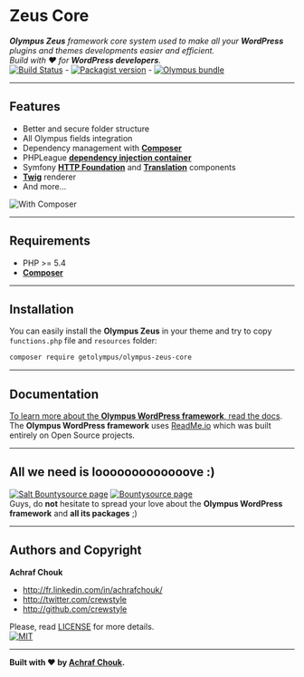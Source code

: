 # Zeus Core  

_**Olympus Zeus** framework core system used to make all your **WordPress** plugins and themes developments easier and efficient.  
Build with ♥ for **WordPress developers**._  
[![Build Status](https://img.shields.io/travis/GetOlympus/Zeus-Core/master.svg?style=flat-square)](https://travis-ci.org/GetOlympus/Zeus-Core) - [![Packagist version](https://img.shields.io/packagist/v/getolympus/olympus-zeus-core.svg?style=flat-square)](https://packagist.org/packages/getolympus/olympus-zeus-core) - [![Olympus bundle](https://img.shields.io/badge/olympus-bundle-brightgreen.svg?style=flat-square)](https://github.com/GetOlympus)  

---

## Features

+ Better and secure folder structure
+ All Olympus fields integration
+ Dependency management with [**Composer**](https://getcomposer.org)
+ PHPLeague [**dependency injection container**](https://github.com/thephpleague/container)
+ Symfony [**HTTP Foundation**](https://github.com/symfony/http-foundation) and [**Translation**](https://github.com/symfony/translation) components
+ [**Twig**](https://github.com/twigphp/Twig) renderer
+ And more...

![With Composer](https://img.shields.io/badge/with-Composer-885630.svg?style=flat-square)

---

## Requirements

+ PHP >= 5.4
+ [**Composer**](https://getcomposer.org/)

---

## Installation

You can easily install the **Olympus Zeus** in your theme and try to copy `functions.php` file and `resources` folder:

```bash
composer require getolympus/olympus-zeus-core
```

---

## Documentation

[To learn more about the **Olympus WordPress framework**, read the docs](https://olympus.readme.io/).  
The **Olympus WordPress framework** uses [ReadMe.io](https://readme.io) which was built entirely on Open Source projects.

---

## All we need is looooooooooooove :)

[![Salt Bountysource page](https://img.shields.io/badge/Salt%20Bountysource-♥-brightred.svg?style=flat-square)](https://salt.bountysource.com/teams/olympus) [![Bountysource page](https://img.shields.io/badge/Bountysource-♥-brightred.svg?style=flat-square)](https://www.bountysource.com/teams/olympus)  
Guys, do **not** hesitate to spread your love about the **Olympus WordPress framework** and **all its packages** ;)

---

## Authors and Copyright

**Achraf Chouk**

+ http://fr.linkedin.com/in/achrafchouk/
+ http://twitter.com/crewstyle
+ http://github.com/crewstyle

Please, read [LICENSE](https://github.com/GetOlympus/Zeus-Core/blob/master/LICENSE "LICENSE") for more details.  
[![MIT](https://img.shields.io/badge/license-MIT_License-blue.svg?style=flat-square)](http://opensource.org/licenses/MIT "MIT")  

---

**Built with ♥ by [Achraf Chouk](http://github.com/crewstyle "Achraf Chouk").**
